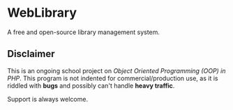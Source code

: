 # WebLibrary

A free and open-source library management system.

## Disclaimer

This is an ongoing school project on _Object Oriented Programming (OOP) in PHP_. This program is not indented for commercial/production use, as it is riddled with __bugs__ and possibly can't handle __heavy traffic__.

Support is always welcome.